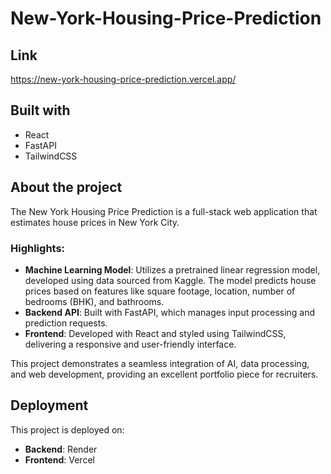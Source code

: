 # New-York-Housing-Price-Prediction

## Link
https://new-york-housing-price-prediction.vercel.app/

## Built with
- React
- FastAPI
- TailwindCSS

## About the project
The New York Housing Price Prediction is a full-stack web application that estimates house prices in New York City.  

### Highlights:
- **Machine Learning Model**: Utilizes a pretrained linear regression model, developed using data sourced from Kaggle. The model predicts house prices based on features like square footage, location, number of bedrooms (BHK), and bathrooms.
- **Backend API**: Built with FastAPI, which manages input processing and prediction requests.
- **Frontend**: Developed with React and styled using TailwindCSS, delivering a responsive and user-friendly interface.

This project demonstrates a seamless integration of AI, data processing, and web development, providing an excellent portfolio piece for recruiters.  

## Deployment
This project is deployed on:  
- **Backend**: Render  
- **Frontend**: Vercel 
